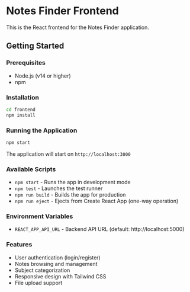 # Notes Finder Frontend

This is the React frontend for the Notes Finder application.

## Getting Started

### Prerequisites
- Node.js (v14 or higher)
- npm

### Installation
```bash
cd frontend
npm install
```

### Running the Application
```bash
npm start
```

The application will start on `http://localhost:3000`

### Available Scripts
- `npm start` - Runs the app in development mode
- `npm test` - Launches the test runner
- `npm run build` - Builds the app for production
- `npm run eject` - Ejects from Create React App (one-way operation)

### Environment Variables
- `REACT_APP_API_URL` - Backend API URL (default: http://localhost:5000)

### Features
- User authentication (login/register)
- Notes browsing and management
- Subject categorization
- Responsive design with Tailwind CSS
- File upload support
